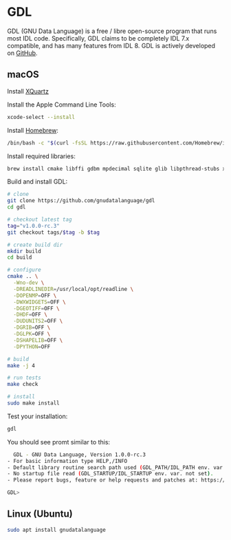 # GDL

GDL (GNU Data Language) is a free / libre open-source program that runs most IDL code. Specifically, GDL claims to be completely IDL 7.x compatible, and has many features from IDL 8. GDL is actively developed on [GitHub](https://github.com/gnudatalanguage/gdl). 

## macOS

Install [XQuartz](https://www.xquartz.org)

Install the Apple Command Line Tools:

```bash
xcode-select --install
```

Install [Homebrew](https://brew.sh/):

```bash
/bin/bash -c "$(curl -fsSL https://raw.githubusercontent.com/Homebrew/install/HEAD/install.sh)"
```

Install required libraries:

```bash
brew install cmake libffi gdbm mpdecimal sqlite glib libpthread-stubs xorgproto libxau libxdmcp libxcb libx11 libxext libxrender cairo eigen isl libmpc gcc hwloc open-mpi fftw jasper little-cms2 graphicsmagick gsl hdf5 netcdf icu4c harfbuzz pango udunits readline
```

Build and install GDL:

```bash
# clone
git clone https://github.com/gnudatalanguage/gdl
cd gdl

# checkout latest tag
tag="v1.0.0-rc.3"
git checkout tags/$tag -b $tag

# create build dir
mkdir build
cd build

# configure
cmake .. \
  -Wno-dev \
  -DREADLINEDIR=/usr/local/opt/readline \
  -DOPENMP=OFF \
  -DWXWIDGETS=OFF \
  -DGEOTIFF=OFF \
  -DHDF=OFF \
  -DUDUNITS2=OFF \
  -DGRIB=OFF \
  -DGLPK=OFF \
  -DSHAPELIB=OFF \
  -DPYTHON=OFF

# build
make -j 4

# run tests
make check

# install
sudo make install
```

Test your installation:

```bash
gdl
```

You should see promt similar to this:

```bash
  GDL - GNU Data Language, Version 1.0.0-rc.3
- For basic information type HELP,/INFO
- Default library routine search path used (GDL_PATH/IDL_PATH env. var. not set): /usr/local/share/gnudatalanguage/lib
- No startup file read (GDL_STARTUP/IDL_STARTUP env. var. not set). 
- Please report bugs, feature or help requests and patches at: https://github.com/gnudatalanguage/gdl

GDL> 
```

## Linux (Ubuntu)

```bash
sudo apt install gnudatalanguage
```

